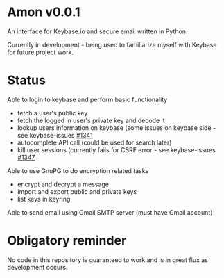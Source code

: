 # Amon v0.0.1

An interface for Keybase.io and secure email written in Python.

Currently in development - being used to familiarize myself with Keybase for future project work.

# Status
  
Able to login to keybase and perform basic functionality
  
* fetch a user's public key
* fetch the logged in user's private key and decode it
* lookup users information on keybase (some issues on keybase side - see keybase-issues [#1341](https://github.com/keybase/keybase-issues/issues/1341)
* autocomplete API call (could be used for search later)
* kill user sessions (currently fails for CSRF error - see keybase-issues [#1347](https://github.com/keybase/keybase-issues/issues/1347)
  
Able to use GnuPG to do encryption related tasks
  
* encrypt and decrypt a message
* import and export public and private keys
* list keys in keyring
    
Able to send email using Gmail SMTP server (must have Gmail account)
  
# Obligatory reminder

No code in this repository is guaranteed to work and is in great flux as development occurs.
    
